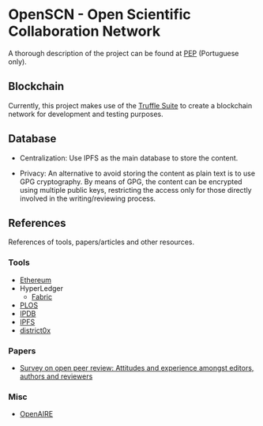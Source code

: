 # OpenSCN - Open Scientific Collaboration Network

A thorough description of the project can be found at [PEP](doc/pep/dist/pep.pdf) (Portuguese only).

## Blockchain

Currently, this project makes use of the [Truffle Suite](https://truffleframework.com/truffle) to create a blockchain network for development and testing purposes.

## Database

* Centralization: Use IPFS as the main database to store the content.

* Privacy: An alternative to avoid storing the content as plain text is to use GPG cryptography. By means of GPG, the content can be encrypted using multiple public keys, restricting the access only for those directly involved in the writing/reviewing process.

## References

References of tools, papers/articles and other resources.

### Tools
* [Ethereum](https://ethereum.org/)
* HyperLedger
  * [Fabric](https://www.hyperledger.org/projects/fabric)
* [PLOS](https://www.plos.org/)
* [IPDB](https://ipdb.io/)
* [IPFS](https://ipfs.io/)
* [district0x](https://district0x.io/)

### Papers
* [Survey on open peer review: Attitudes and experience amongst editors, authors and reviewers](https://doi.org/10.1371/journal.pone.0189311)

### Misc
* [OpenAIRE](https://www.openaire.eu/)
